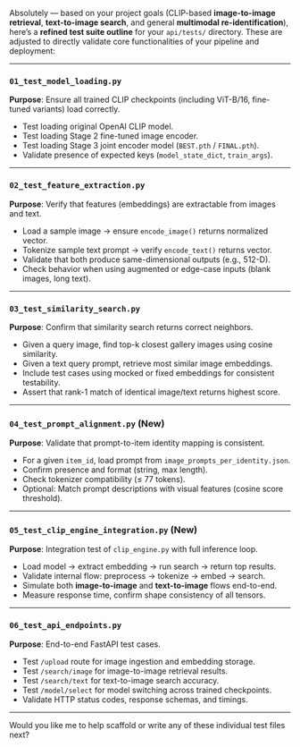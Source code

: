 Absolutely — based on your project goals (CLIP-based **image-to-image retrieval**, **text-to-image search**, and general **multimodal re-identification**), here’s a **refined test suite outline** for your `api/tests/` directory. These are adjusted to directly validate core functionalities of your pipeline and deployment:

---

###  `01_test_model_loading.py`
**Purpose**: Ensure all trained CLIP checkpoints (including ViT-B/16, fine-tuned variants) load correctly.

- Test loading original OpenAI CLIP model.
- Test loading Stage 2 fine-tuned image encoder.
- Test loading Stage 3 joint encoder model (`BEST.pth` / `FINAL.pth`).
- Validate presence of expected keys (`model_state_dict`, `train_args`).

---

###  `02_test_feature_extraction.py`
**Purpose**: Verify that features (embeddings) are extractable from images and text.

- Load a sample image → ensure `encode_image()` returns normalized vector.
- Tokenize sample text prompt → verify `encode_text()` returns vector.
- Validate that both produce same-dimensional outputs (e.g., 512-D).
- Check behavior when using augmented or edge-case inputs (blank images, long text).

---

###  `03_test_similarity_search.py`
**Purpose**: Confirm that similarity search returns correct neighbors.

- Given a query image, find top-k closest gallery images using cosine similarity.
- Given a text query prompt, retrieve most similar image embeddings.
- Include test cases using mocked or fixed embeddings for consistent testability.
- Assert that rank-1 match of identical image/text returns highest score.

---

###  `04_test_prompt_alignment.py` **(New)**
**Purpose**: Validate that prompt-to-item identity mapping is consistent.

- For a given `item_id`, load prompt from `image_prompts_per_identity.json`.
- Confirm presence and format (string, max length).
- Check tokenizer compatibility (≤ 77 tokens).
- Optional: Match prompt descriptions with visual features (cosine score threshold).

---

###  `05_test_clip_engine_integration.py` **(New)**
**Purpose**: Integration test of `clip_engine.py` with full inference loop.

- Load model → extract embedding → run search → return top results.
- Validate internal flow: preprocess → tokenize → embed → search.
- Simulate both **image-to-image** and **text-to-image** flows end-to-end.
- Measure response time, confirm shape consistency of all tensors.

---

###  `06_test_api_endpoints.py`
**Purpose**: End-to-end FastAPI test cases.

- Test `/upload` route for image ingestion and embedding storage.
- Test `/search/image` for image-to-image retrieval results.
- Test `/search/text` for text-to-image search accuracy.
- Test `/model/select` for model switching across trained checkpoints.
- Validate HTTP status codes, response schemas, and timings.

---

Would you like me to help scaffold or write any of these individual test files next?